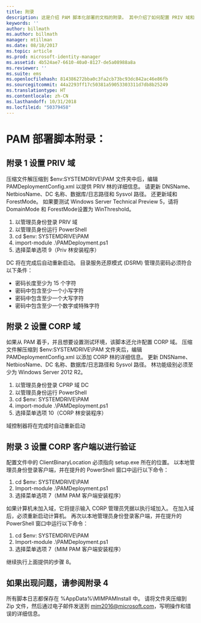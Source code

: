 ```yaml
---
title: 附录
description: 这是介绍 PAM 脚本化部署的文档的附录。 其中介绍了如何配置 PRIV 域和 CORP 域，以及如何设置客户端执行验证并提供如何请求协助的信息。
keywords: ''
author: billmath
ms.author: billmath
manager: mtillman
ms.date: 08/18/2017
ms.topic: article
ms.prod: microsoft-identity-manager
ms.assetid: 4b524ae7-6610-40a0-8127-de5a08988a8a
ms.reviewer: ''
ms.suite: ems
ms.openlocfilehash: 814386272bba0c3fa2cb73bc93dc842ac46e86fb
ms.sourcegitcommit: 44a2293ff17c50381a59053303311d7db8b25249
ms.translationtype: HT
ms.contentlocale: zh-CN
ms.lasthandoff: 10/31/2018
ms.locfileid: "50379458"
---
```

# <a name="pam-deployment-scripts-addendum"></a>PAM 部署脚本附录：

## <a name="addendum-1-setting-up-the-priv-domain"></a>附录 1 设置 PRIV 域

压缩文件解压缩到 $env:SYSTEMDRIVE\PAM 文件夹中后，编辑 PAMDeploymentConfig.xml 以提供 PRIV 林的详细信息。 请更新 DNSName、NetbiosName、DC 名称、数据库/日志路径和 Sysvol 路径。 还更新域和 ForestMode。 如果要测试 Windows Server Technical Preview 5，请将 DomainMode 和 ForestMode设置为 WinThreshold。

1. 以管理员身份登录 PRIV 域
2. 以管理员身份运行 PowerShell
3. cd $env: SYSTEMDRIVE\PAM
4. import-module .\PAMDeployment.ps1
5. 选择菜单选项 9（Priv 林安装程序）


DC 将在完成后自动重新启动。 目录服务还原模式 (DSRM) 管理员密码必须符合以下条件：

  * 密码长度至少为 15 个字符
  * 密码中包含至少一个小写字符
  * 密码中包含至少一个大写字符
  * 密码中包含至少一个数字或特殊字符

## <a name="addendum-2-setting-up-the-corp-domain"></a>附录 2 设置 CORP 域

如果从 PAM 着手，并且想要设置测试环境，该脚本还允许配置 CORP 域。 压缩文件解压缩到 $env:SYSTEMDRIVE\PAM 文件夹后，编辑 PAMDeploymentConfig.xml 以添加 CORP 林的详细信息。 更新 DNSName、NetbiosName、DC 名称、数据库/日志路径和 Sysvol 路径。 林功能级别必须至少为 Windows Server 2012 R2。

1. 以管理员身份登录 CPRP 域 DC
2. 以管理员身份运行 PowerShell
3. cd $env: SYSTEMDRIVE\PAM
4. import-module .\PAMDeployment.ps1
5. 选择菜单选项 10（CORP 林安装程序）

域控制器将在完成时自动重新启动

## <a name="addendum-3-setting-up-a-corp-client-to-do-the-validation"></a>附录 3 设置 CORP 客户端以进行验证

配置文件中的 ClientBinaryLocation 必须指向 setup.exe 所在的位置。
以本地管理员身份登录客户端，并在提升的 PowerShell 窗口中运行以下命令：

1. cd $env: SYSTEMDRIVE\PAM
2. Import-module .\PAMDeployment.ps1
3. 选择菜单选项 7（MIM PAM 客户端安装程序）


如果计算机未加入域，它将提示输入 CORP 管理员凭据以执行域加入。 在加入域后，必须重新启动计算机。 再次以本地管理员身份登录客户端，并在提升的 PowerShell 窗口中运行以下命令：

1. cd $env: SYSTEMDRIVE\PAM
2. Import-module .\PAMDeployment.ps1
3. 选择菜单选项 7（MIM PAM 客户端安装程序）

继续执行上面提供的步骤 8。

## <a name="addendum-4-if-something-goes-wrong"></a>如果出现问题，请参阅附录 4

所有脚本日志都保存在 %AppData%\MIMPAMInstall 中。 请将文件夹压缩到 Zip 文件，然后通过电子邮件发送到 [mim2016@microsoft.com](mailto:mim2016@microsoft.com)，写明操作和错误的详细信息。
